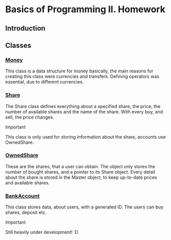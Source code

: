 # Basics of Programming II. Homework
## Introduction

## Classes

### [Money](headers/Money.hpp)

This class is a data structure for money basically, the main reasons for
creating this class were currencies and transfers. Defining operators was
essential, due to different currencies.

### [Share](headers/Share.hpp)

The Share class defines everything about a specified share, the price, the number of
available shares and the name of the share. With every buy, and sell, the price changes.

> [!IMPORTANT]
>This class is only used for storing information about the share, accounts use OwnedShare.

### [OwnedShare](headers/Share.hpp)

These are the shares, that a user can obtain. The object only stores the number of bought shares, and a pointer
to its Share object. Every detail about the share is stored in the Master object, to keep up-to-date prices and 
available shares.

### [BankAccount](headers/BankAccount.hpp)

This class stores data, about users, with a generated ID. The users can buy shares, deposit etc.

> [!IMPORTANT]
> Still heavily under development! :D


